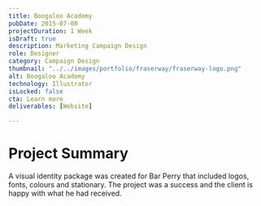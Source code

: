 ```yaml
---
title: Boogaloo Academy
pubDate: 2015-07-00
projectDuration: 1 Week
isDraft: true
description: Marketing Campaign Design
role: Designer
category: Campaign Design
thumbnail: "../../images/portfolio/fraserway/fraserway-logo.png"
alt: Boogaloo Academy
technology: Illustrator
isLocked: false
cta: Learn more
deliverables: [Website]

---
```

 
# Project Summary
A visual identity package was created for Bar Perry that included logos, fonts, colours and stationary. The project was a success and the client is happy with what he had received.









